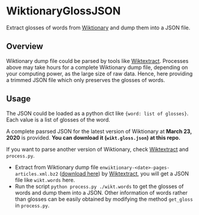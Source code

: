 # WiktionaryGlossJSON
Extract glosses of words from [Wiktionary](https://en.wiktionary.org/wiki/Wiktionary:Main_Page) and dump them into a JSON file.

## Overview
Wiktionary dump file could be parsed by tools like [Wiktextract](https://github.com/tatuylonen/wiktextract). Processes above may take hours for a complete Wiktionary dump file, depending on your computing power, as the large size of raw data. Hence, here providing a trimmed JSON file which only preserves the glosses of words.

## Usage
The JSON could be loaded as a python dict like `{word: list of glosses}`. Each value is a list of glosses of the word.  

A complete pasrsed JSON for the latest version of Wiktionary at **March 23, 2020** is provided. **You can download it (`wikt.gloss.json`) at this repo.**

If you want to parse another version of Wiktionary, check [Wiktextract](https://github.com/tatuylonen/wiktextract) and `process.py`.

* Extract from Wiktionary dump file `enwiktionary-<date>-pages-articles.xml.bz2` ([download here](https://dumps.wikimedia.org/enwiktionary/)) by [Wiktextract](https://github.com/tatuylonen/wiktextract), you will get a JSON file like `wikt.words` here.
* Run the script `python process.py ./wikt.words` to get the glosses of words and dump them into a JSON. Other information of words rather than glosses can be easily obtained by modifying the method `get_gloss` in `process.py`.